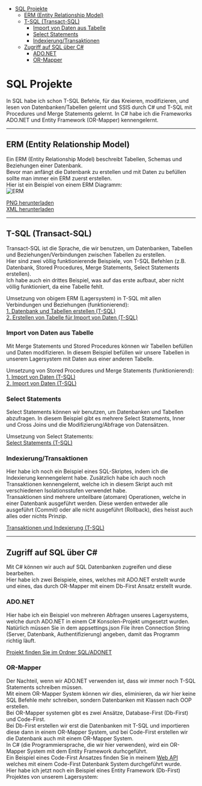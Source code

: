 - [SQL Projekte](#sql-projekte)
  - [ERM (Entity Relationship Model)](#erm-entity-relationship-model)
  - [T-SQL (Transact-SQL)](#t-sql-transact-sql)
    - [Import von Daten aus Tabelle](#import-von-daten-aus-tabelle)
    - [Select Statements](#select-statements)
    - [Indexierung/Transaktionen](#indexierungtransaktionen)
  - [Zugriff auf SQL über C#](#zugriff-auf-sql-über-c)
    - [ADO.NET](#adonet)
    - [OR-Mapper](#or-mapper)

# SQL Projekte
In SQL habe ich schon T-SQL Befehle, für das Kreieren, modifizieren, und lesen von Datenbanken/Tabellen gelernt und SSIS durch C# und T-SQL mit Procedures und Merge Statements gelernt. In C# habe ich die Frameworks ADO.NET und Entity Framework (OR-Mapper) kennengelernt.

---

## ERM (Entity Relationship Model)

Ein ERM (Entity Relationship Model) beschreibt Tabellen, Schemas und Beziehungen einer Datenbank.  
Bevor man anfängt die Datenbank zu erstellen und mit Daten zu befüllen sollte man immer ein ERM zuerst erstellen.  
Hier ist ein Beispiel von einem ERM Diagramm:  
![ERM](https://github.com/alexanderternst/sql-project/blob/main/SQL/lager/Lager_Datenbank_ERM.png?raw=true)

[PNG herunterladen](https://github.com/alexanderternst/sql-project/blob/main/SQL/lager/Lager_Datenbank_ERM.png?raw=true)  
[XML herunterladen](https://raw.githubusercontent.com/alexanderternst/sql-project/main/SQL/lager/Lager_ERM.xml)

---

## T-SQL (Transact-SQL)

Transact-SQL ist die Sprache, die wir benutzen, um Datenbanken, Tabellen und Beziehungen/Verbindungen zwischen Tabellen zu erstellen.  
Hier sind zwei völlig funktionierende Beispiele, von T-SQL Befehlen (z.B. Datenbank, Stored Procedures, Merge Statements, Select Statements erstellen).  
Ich habe auch ein drittes Beispiel, was auf das erste aufbaut, aber nicht völlig funktioniert, da eine Tabelle fehlt.  

Umsetzung von obigem ERM (Lagersystem) in T-SQL mit allen Verbindungen und Beziehungen (funktionierend):  
[1. Datenbank und Tabellen erstellen (T-SQL)](https://raw.githubusercontent.com/alexanderternst/sql-project/main/SQL/lager/Lager_Datenbank.sql)  
[2. Erstellen von Tabelle für Import von Daten (T-SQL)](https://raw.githubusercontent.com/alexanderternst/sql-project/main/SQL/lager/Lager_Datenbank_ArtikelImport.sql)

### Import von Daten aus Tabelle

Mit Merge Statements und Stored Procedures können wir Tabellen befüllen und Daten modifizieren. In diesem Beispiel befüllen wir unsere Tabellen in unserem Lagersystem mit Daten aus einer anderen Tabelle.  

Umsetzung von Stored Procedures und Merge Statements (funktionierend):  
[1. Import von Daten (T-SQL)](https://raw.githubusercontent.com/alexanderternst/sql-project/main/SQL/lager/Lager_Datenbank_Import.sql)  
[2. Import von Daten (T-SQL)](https://raw.githubusercontent.com/alexanderternst/sql-project/main/SQL/lager/Lager_Datenbank_Import_2.sql)  

### Select Statements

Select Statements können wir benutzen, um Datenbanken und Tabellen abzufragen. In diesem Beispiel gibt es mehrere Select Statements, Inner und Cross Joins und die Modifizierung/Abfrage von Datensätzen.

Umsetzung von Select Statements:  
[Select Statements (T-SQL)](https://raw.githubusercontent.com/alexanderternst/sql-project/main/SQL/lager/Lager_Datenbank_Select.sql)  

### Indexierung/Transaktionen

Hier habe ich noch ein Beispiel eines SQL-Skriptes, indem ich die Indexierung kennengelernt habe. Zusätzlich habe ich auch noch Transaktionen kennengelernt, welche ich in diesem Skript auch mit verschiedenen Isolationsstufen verwendet habe.  
Transaktionen sind mehrere unteilbare (atomare) Operationen, welche in einer Datenbank ausgeführt werden. Diese werden entweder alle ausgeführt (Commit) oder alle nicht ausgeführt (Rollback), dies heisst auch alles oder nichts Prinzip.

[Transaktionen und Indexierung (T-SQL)](https://raw.githubusercontent.com/alexanderternst/sql-project/main/SQL/transaktion-index/Banken.sql) 

---

## Zugriff auf SQL über C#

Mit C# können wir auch auf SQL Datenbanken zugreifen und diese bearbeiten.  
Hier habe ich zwei Beispiele, eines, welches mit ADO.NET erstellt wurde und eines, das durch OR-Mapper mit einem Db-First Ansatz erstellt wurde.

### ADO.NET

Hier habe ich ein Beispiel von mehreren Abfragen unseres Lagersystems, welche durch ADO.NET in einem C# Konsolen-Projekt umgesetzt wurden.  
Natürlich müssen Sie in dem appsettings.json File ihren Connection String (Server, Datenbank, Authentifizierung) angeben, damit das Programm richtig läuft.

[Projekt finden Sie im Ordner SQL/ADONET](https://github.com/alexanderternst/sql-project/tree/main/SQL/ADONET)  

### OR-Mapper

Der Nachteil, wenn wir ADO.NET verwenden ist, dass wir immer noch T-SQL Statements schreiben müssen.  
Mit einem OR-Mapper System können wir dies, eliminieren, da wir hier keine SQL Befehle mehr schreiben, sondern Datenbanken mit Klassen nach OOP erstellen.  
Bei OR-Mapper systemen gibt es zwei Ansätze, Database-First (Db-First) und Code-First.  
Bei Db-First erstellen wir erst die Datenbanken mit T-SQL und importieren diese dann in einem OR-Mapper System, und bei Code-First erstellen wir die Datenbank auch mit einem OR-Mapper System.  
In C# (die Programmiersprache, die wir hier verwenden), wird ein OR-Mapper System mit dem Entity Framework durhcgeführt.  
Ein Beispiel eines Code-First Ansatzes finden Sie in meinem [Web API](https://github.com/alexanderternst/JetstreamSkiserviceAPI) welches mit einem Code-First Datenbank System durchgeführt wurde.  
Hier habe ich jetzt noch ein Beispiel eines Entity Framework (Db-First) Projektes von unserem Lagersystem: